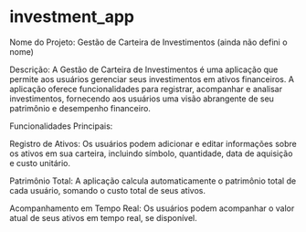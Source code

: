 # investment_app
Nome do Projeto:
Gestão de Carteira de Investimentos (ainda não defini o nome)

Descrição:
A Gestão de Carteira de Investimentos é uma aplicação que permite aos usuários gerenciar seus investimentos em ativos financeiros. A aplicação oferece funcionalidades para registrar, acompanhar e analisar investimentos, fornecendo aos usuários uma visão abrangente de seu patrimônio e desempenho financeiro.

Funcionalidades Principais:

Registro de Ativos: Os usuários podem adicionar e editar informações sobre os ativos em sua carteira, incluindo símbolo, quantidade, data de aquisição e custo unitário.

Patrimônio Total: A aplicação calcula automaticamente o patrimônio total de cada usuário, somando o custo total de seus ativos.

Acompanhamento em Tempo Real: Os usuários podem acompanhar o valor atual de seus ativos em tempo real, se disponível.
